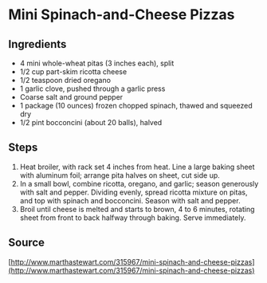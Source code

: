 # Mini Spinach-and-Cheese Pizzas

## Ingredients
- 4 mini whole-wheat pitas (3 inches each), split
- 1/2 cup part-skim ricotta cheese
- 1/2 teaspoon dried oregano
- 1 garlic clove, pushed through a garlic press
- Coarse salt and ground pepper
- 1 package (10 ounces) frozen chopped spinach, thawed and squeezed dry
- 1/2 pint bocconcini (about 20 balls), halved

## Steps
1. Heat broiler, with rack set 4 inches from heat. Line a large baking sheet with aluminum foil; arrange pita halves on sheet, cut side up.
2. In a small bowl, combine ricotta, oregano, and garlic; season generously with salt and pepper. Dividing evenly, spread ricotta mixture on pitas, and top with spinach and bocconcini. Season with salt and pepper.
3. Broil until cheese is melted and starts to brown, 4 to 6 minutes, rotating sheet from front to back halfway through baking. Serve immediately.

## Source
[http://www.marthastewart.com/315967/mini-spinach-and-cheese-pizzas](http://www.marthastewart.com/315967/mini-spinach-and-cheese-pizzas)
